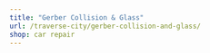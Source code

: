 ```yaml
---
title: "Gerber Collision & Glass"
url: /traverse-city/gerber-collision-and-glass/
shop: car repair
---
```

